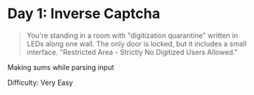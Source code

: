 # Day 1: Inverse Captcha 

> You're standing in a room with "digitization quarantine" written in LEDs along one wall. 
> The only door is locked, but it includes a small interface. "Restricted Area - Strictly No Digitized Users Allowed."

Making sums while parsing input

Difficulty: Very Easy